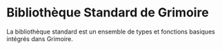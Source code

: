 # Bibliothèque Standard de Grimoire

La bibliothèque standard est un ensemble de types et fonctions basiques intégrés dans Grimoire.